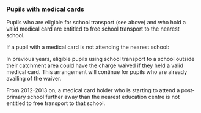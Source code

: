 ###  Pupils with medical cards

Pupils who are eligible for school transport (see above) and who hold a valid
medical card are entitled to free school transport to the nearest school.

If a pupil with a medical card is not attending the nearest school:

In previous years, eligible pupils using school transport to a school outside
their catchment area could have the charge waived if they held a valid medical
card. This arrangement will continue for pupils who are already availing of
the waiver.

From 2012-2013 on, a medical card holder who is starting to attend a post-
primary school further away than the nearest education centre is not entitled
to free transport to that school.
